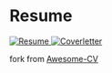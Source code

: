 # Resume

<div>
  <a href="https://raw.githubusercontent.com/blackhorseya/resume/master/resume.pdf">
    <img alt="Resume" src="https://img.shields.io/badge/resume-pdf-green.svg" />
  </a>
  <a href="https://raw.githubusercontent.com/blackhorseya/resume/master/coverletter.pdf">
    <img alt="Coverletter" src="https://img.shields.io/badge/coverletter-pdf-green.svg" />
  </a>
</div>

fork from [Awesome-CV](https://github.com/posquit0/Awesome-CV)
